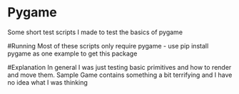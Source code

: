 # Pygame
Some short test scripts I made to test the basics of pygame

#Running
Most of these scripts only require pygame - use pip install pygame as one example to get this package

#Explanation
In general I was just testing basic primitives and how to render and move them. Sample Game contains something a bit terrifying and I have no idea what I was thinking

